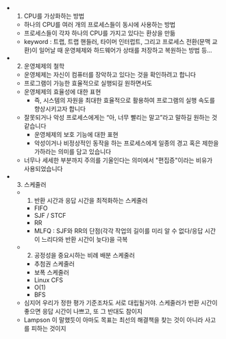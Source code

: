 - 1. CPU를 가상화하는 방법
  - 하나의 CPU를 여러 개의 프로세스들이 동시에 사용하는 방법
  - 프로세스들이 각자 하나의 CPU를 가지고 있다는 환상을 만듦
  - keyword : 트랩, 트랩 핸들러, 타이머 인터럽트, 그리고 프로세스 전환(문맥 교환)이 일어날 때 운영체제와 하드웨어가 상태를 저장하고 복원하는 방법 등...
- 2. 운영체제의 철학
  - 운영체제는 자신이 컴퓨터를 장악하고 있다는 것을 확인하려고 합니다
  - 프로그램이 가능한 효율적으로 실행되길 원하면서도
  - 운영체제의 효율성에 대한 표현
    - 즉, 시스템의 자원을 최대한 효율적으로 활용하여 프로그램의 실행 속도를 향상시키고자 합니다
  - 잘못되거나 악성 프로세스에게는 “아, 너무 빨리는 말고”라고 말하길 원하는 것 같습니다
    - 운영체제의 보호 기능에 대한 표현
    - 악성이거나 비정상적인 동작을 하는 프로세스에게 일종의 경고 혹은 제한을 가하라는 의미를 담고 있습니다
  - 너무나 세세한 부분까지 주의를 기울인다는 의미에서 "편집증"이라는 비유가 사용되었습니다
- 3. 스케줄러
  - 1. 반환 시간과 응답 시간을 최적화하는 스케줄러
    - FIFO
    - SJF / STCF
    - RR
    - MLFQ : SJF와 RR의 단점(각각 작업의 길이를 미리 알 수 없다/응답 시간이 느리다와 반환 시간이 늦다)을 극복
  - 2. 공정성을 중요시하는 비례 배분 스케줄러
    - 추첨권 스케줄러
    - 보폭 스케줄러
    - Linux CFS
    - O(1)
    - BFS
  - 심지어 우리가 정한 평가 기준조차도 서로 대립될거야. 스케줄러가 반환 시간이 좋으면 응답 시간이 나쁘고, 또 그 반대도 참이지
  - Lampson 이 말했듯이 아마도 목표는 최선의 해결책을 찾는 것이 아니라 사고를 피하는 것이지
